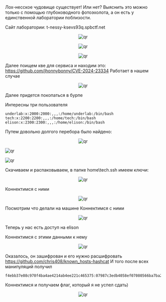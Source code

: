 Лох-несское чудовище существует! Или нет?
Выяснить это можно только с помощью глубоководного фотоэхолота, а он есть у единственной лаборатории поблизости.

Сайт лаборатории: t-nessy-ksevs93q.spbctf.net

<p align="center">
 <img src="https://github.com/ggPonchik/Tinkoff-CTF-2024/blob/main/p1.png?raw=true" alt="qr"/>
</p>
<p align="center">
 <img src="https://github.com/ggPonchik/Tinkoff-CTF-2024/blob/main/p2.png?raw=true" alt="qr"/>
</p>
<p align="center">
 <img src="https://github.com/ggPonchik/Tinkoff-CTF-2024/blob/main/p3.png?raw=true" alt="qr"/>
</p>

Далее поищем кве для сервиса и находим это:
https://github.com/jhonnybonny/CVE-2024-23334
Работает в нашем случае
<p align="center">
 <img src="https://github.com/ggPonchik/Tinkoff-CTF-2024/blob/main/p4.png?raw=true" alt="qr"/>
</p>

Далее придется покопаться в бурпе

Интересны три пользователя
```
underlab:x:2000:2000:,,,:/home/underlab:/bin/bash
tech:x:2200:2200:,,,:/home/tech:/bin/bash
elison:x:2300:2300:,,,:/home/elison:/bin/bash
```

Путем довольно долгого перебора было найдено:
<p align="center">
 <img src="https://github.com/ggPonchik/Tinkoff-CTF-2024/blob/main/p6.png?raw=true" alt="qr"/>
</p
<p align="center">
 <img src="https://github.com/ggPonchik/Tinkoff-CTF-2024/blob/main/p7.png?raw=true" alt="qr"/>
</p
<p align="center">
 <img src="https://github.com/ggPonchik/Tinkoff-CTF-2024/blob/main/p8.png?raw=true" alt="qr"/>
</p

Скачиваем и распаковываем, в папке home\tech\.ssh имеем ключи:
<p align="center">
 <img src="https://github.com/ggPonchik/Tinkoff-CTF-2024/blob/main/p9.png?raw=true" alt="qr"/>
</p

Коннектимся с ними
<p align="center">
 <img src="https://github.com/ggPonchik/Tinkoff-CTF-2024/blob/main/p10.png?raw=true" alt="qr"/>
</p
 
Посмотрим что делали на машине
Коннектимся с ними
<p align="center">
 <img src="https://github.com/ggPonchik/Tinkoff-CTF-2024/blob/main/p11.png?raw=true" alt="qr"/>
</p

Теперь у нас есть доступ на elison

Коннектимся с этими данными к нему
<p align="center">
 <img src="https://github.com/ggPonchik/Tinkoff-CTF-2024/blob/main/p12.png?raw=true" alt="qr"/>
</p
Тут не так богато, зато есть странный known_hosts

Оказалось, он зашифрован и его нужно расшифровать
https://github.com/chris408/known_hosts-hashcat
И того после всех манипуляций получил

```
f4ebb37e08c970f4ba4ae4214ab4ee221c465375:07987c3edb4058ef07080566ba7ba2a71b269f9c:38.54.117.194
```
Коннектимся и получаем флаг, который я не успел сдать)

<p align="center">
 <img src="https://github.com/ggPonchik/Tinkoff-CTF-2024/blob/main/p13.png?raw=true" alt="qr"/>
</p




